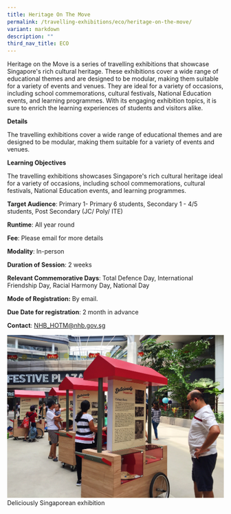 ```yaml
---
title: Heritage On The Move
permalink: /travelling-exhibitions/eco/heritage-on-the-move/
variant: markdown
description: ""
third_nav_title: ECO
---
```

Heritage on the Move is a series of travelling exhibitions that showcase Singapore's rich cultural heritage. These exhibitions cover a wide range of educational themes and are designed to be modular, making them suitable for a variety of events and venues. They are ideal for a variety of occasions, including school commemorations, cultural festivals, National Education events, and learning programmes. With its engaging exhibition topics, it is sure to enrich the learning experiences of students and visitors alike.

**Details**

The travelling exhibitions cover a wide range of educational themes and are designed to be modular, making them suitable for a variety of events and venues.

**Learning Objectives**

The travelling exhibitions showcases Singapore's rich cultural heritage ideal for a variety of occasions, including school commemorations, cultural festivals, National Education events, and learning programmes.

**Target Audience**: Primary 1- Primary 6 students, Secondary 1 - 4/5 students, Post Secondary (JC/ Poly/ ITE)

**Runtime**: All year round

**Fee**: Please email for more details

**Modality**: In-person

**Duration of Session**: 2 weeks

**Relevant Commemorative Days**: Total Defence Day, International Friendship Day, Racial Harmony Day, National Day

**Mode of Registration:** By email.

**Due Date for registration**: 2 month in advance

**Contact**: NHB_HOTM@nhb.gov.sg

![](/images/Deliciously_Singaporean_2.jpg)Deliciously Singaporean exhibition